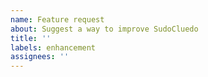 ```yaml
---
name: Feature request
about: Suggest a way to improve SudoCluedo
title: ''
labels: enhancement
assignees: ''
---
```

